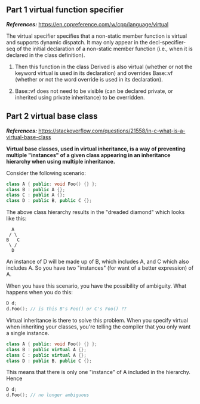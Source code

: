 ## Part 1 virtual function specifier

***References:*** https://en.cppreference.com/w/cpp/language/virtual

The virtual specifier specifies that a non-static member function is virtual and supports dynamic dispatch. It may only appear in the decl-specifier-seq of the initial declaration of a non-static member function (i.e., when it is declared in the class definition).

1. Then this function in the class Derived is also virtual (whether or not the keyword virtual is used in its declaration) and overrides Base::vf (whether or not the word override is used in its declaration).

2. Base::vf does not need to be visible (can be declared private, or inherited using private inheritance) to be overridden.

## Part 2 virtual base class

***References:*** https://stackoverflow.com/questions/21558/in-c-what-is-a-virtual-base-class

**Virtual base classes, used in virtual inheritance, is a way of preventing multiple "instances" of a given class appearing in an inheritance hierarchy when using multiple inheritance.**

Consider the following scenario:

```c++
class A { public: void Foo() {} };
class B : public A {};
class C : public A {};
class D : public B, public C {};
```

The above class hierarchy results in the "dreaded diamond" which looks like this:

```
  A
 / \
B   C
 \ /
  D
```

An instance of D will be made up of B, which includes A, and C which also includes A. So you have two "instances" (for want of a better expression) of A.

When you have this scenario, you have the possibility of ambiguity. What happens when you do this:

```c++
D d;
d.Foo(); // is this B's Foo() or C's Foo() ??
```

Virtual inheritance is there to solve this problem. When you specify virtual when inheriting your classes, you're telling the compiler that you only want a single instance.

```c++
class A { public: void Foo() {} };
class B : public virtual A {};
class C : public virtual A {};
class D : public B, public C {};
```

This means that there is only one "instance" of A included in the hierarchy. Hence

```c++
D d;
d.Foo(); // no longer ambiguous
```
